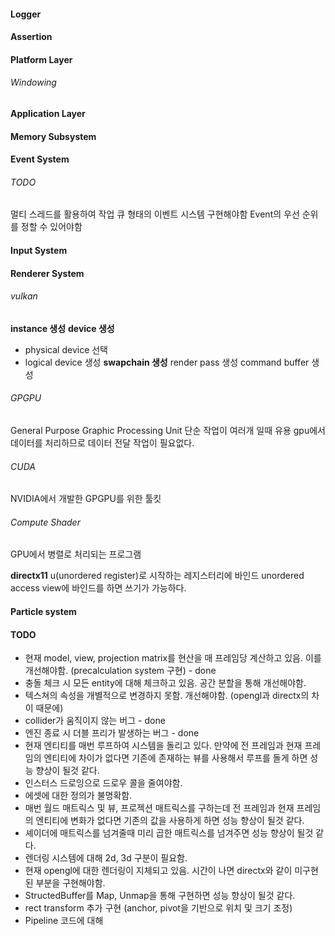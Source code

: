 #### Logger
#### Assertion
#### Platform Layer
###### Windowing
#### Application Layer
#### Memory Subsystem
#### Event System
###### TODO
멀티 스레드를 활용하여 작업 큐 형태의 이벤트 시스템 구현해야함
Event의 우선 순위를 정할 수 있어야함
#### Input System
#### Renderer System
###### vulkan
**instance 생성**
**device 생성**
- physical device 선택
- logical device 생성
**swapchain 생성**
render pass 생성
command buffer 생성
###### GPGPU
General Purpose Graphic Processing Unit
단순 작업이 여러개 일때 유용
gpu에서 데이터를 처리하므로 데이터 전달 작업이 필요없다.
###### CUDA
NVIDIA에서 개발한 GPGPU를 위한 툴킷
###### Compute Shader
GPU에서 병렬로 처리되는 프로그램

**directx11**
u(unordered register)로 시작하는 레지스터리에 바인드
unordered access view에 바인드를 하면 쓰기가 가능하다.
#### Particle system

#### TODO
- 현재 model, view, projection matrix를 현산을 매 프레임당 계산하고 있음. 이를 개선해야함. (precalculation system 구현) - done
- 충돌 체크 시 모든 entity에 대해 체크하고 있음. 공간 분할을 통해 개선해야함.
- 텍스쳐의 속성을 개별적으로 변경하지 못함. 개선해야함. (opengl과 directx의 차이 때문에)
- collider가 움직이지 않는 버그 - done
- 엔진 종료 시 더블 프리가 발생하는 버그 - done
- 현재 엔티티를 매번 루프하여 시스템을 돌리고 있다. 만약에 전 프레임과 현재 프레임의 엔티티에 차이가 없다면 기존에 존재하는 뷰를 사용해서 루프를 돌게 하면 성능 향상이 될것 같다.
- 인스터스 드로잉으로 드로우 콜을 줄여야함.
- 에셋에 대한 정의가 불명확함.
- 매번 월드 매트릭스 및 뷰, 프로젝션 매트릭스를 구하는데 전 프레임과 현재 프레임의 엔티티에 변화가 없다면 기존의 값을 사용하게 하면 성능 향상이 될것 같다.
- 셰이더에 매트릭스를 넘겨줄때 미리 곱한 매트릭스를 넘겨주면 성능 향상이 될것 같다.
- 렌더링 시스템에 대해 2d, 3d 구분이 필요함.
- 현재 opengl에 대한 렌더링이 지체되고 있음. 시간이 나면 directx와 같이 미구현 된 부분을 구현해야함.
- StructedBuffer를 Map, Unmap을 통해 구현하면 성능 향상이 될것 같다.
- rect transform 추가 구현 (anchor, pivot을 기반으로 위치 및 크기 조정)
- Pipeline 코드에 대해 
